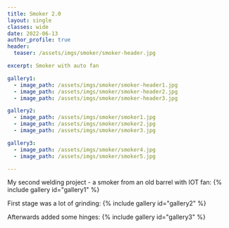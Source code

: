 ```yaml
---
title: Smoker 2.0
layout: single
classes: wide
date: 2022-06-13
author_profile: true
header:
  teaser: /assets/imgs/smoker/smoker-header.jpg

excerpt: Smoker with auto fan

gallery1:
  - image_path: /assets/imgs/smoker/smoker-header1.jpg
  - image_path: /assets/imgs/smoker/smoker-header2.jpg
  - image_path: /assets/imgs/smoker/smoker-header3.jpg  

gallery2:
  - image_path: /assets/imgs/smoker/smoker1.jpg
  - image_path: /assets/imgs/smoker/smoker2.jpg
  - image_path: /assets/imgs/smoker/smoker3.jpg  

gallery3:
  - image_path: /assets/imgs/smoker/smoker4.jpg
  - image_path: /assets/imgs/smoker/smoker5.jpg

---
```


My second welding project - a smoker from an old barrel with IOT fan:
{% include gallery id="gallery1" %}


First stage was a lot of grinding:
{% include gallery id="gallery2" %}


Afterwards added some hinges:
{% include gallery id="gallery3" %}
